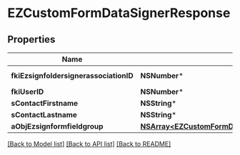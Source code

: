 # EZCustomFormDataSignerResponse

## Properties
Name | Type | Description | Notes
------------ | ------------- | ------------- | -------------
**fkiEzsignfoldersignerassociationID** | **NSNumber*** | The unique ID of the Ezsignfoldersignerassociation | 
**fkiUserID** | **NSNumber*** | The unique ID of the User | [optional] 
**sContactFirstname** | **NSString*** | The First name of the contact | 
**sContactLastname** | **NSString*** | The Last name of the contact | 
**aObjEzsignformfieldgroup** | [**NSArray&lt;EZCustomFormDataEzsignformfieldgroupResponse&gt;***](EZCustomFormDataEzsignformfieldgroupResponse.md) |  | 

[[Back to Model list]](../README.md#documentation-for-models) [[Back to API list]](../README.md#documentation-for-api-endpoints) [[Back to README]](../README.md)


